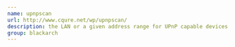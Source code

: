 ```yaml
---
name: upnpscan
url: http://www.cqure.net/wp/upnpscan/
description: the LAN or a given address range for UPnP capable devices. URL : http://www.cqure.net/wp/upnpscan/ Groups : blackarch blackarch-scanner
group: blackarch
---
```

